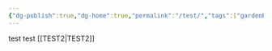 ```yaml
---
{"dg-publish":true,"dg-home":true,"permalink":"/test/","tags":["gardenEntry"],"dgPassFrontmatter":true}
---
```



test
test
[[TEST2\|TEST2]]
